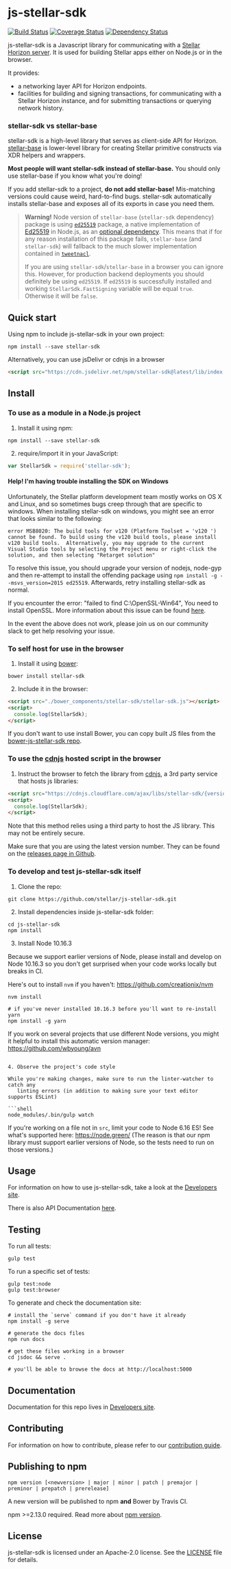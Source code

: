 # js-stellar-sdk

[![Build Status](https://travis-ci.com/stellar/js-stellar-sdk.svg?branch=master)](https://travis-ci.com/stellar/js-stellar-sdk)
[![Coverage Status](https://coveralls.io/repos/stellar/js-stellar-sdk/badge.svg?branch=master&service=github)](https://coveralls.io/github/stellar/js-stellar-sdk?branch=master)
[![Dependency Status](https://david-dm.org/stellar/js-stellar-sdk.svg)](https://david-dm.org/stellar/js-stellar-sdk)

js-stellar-sdk is a Javascript library for communicating with a
[Stellar Horizon server](https://github.com/stellar/go/tree/master/services/horizon).
It is used for building Stellar apps either on Node.js or in the browser.

It provides:

- a networking layer API for Horizon endpoints.
- facilities for building and signing transactions, for communicating with a
  Stellar Horizon instance, and for submitting transactions or querying network
  history.

### stellar-sdk vs stellar-base

stellar-sdk is a high-level library that serves as client-side API for Horizon.
[stellar-base](https://github.com/stellar/js-stellar-base) is lower-level
library for creating Stellar primitive constructs via XDR helpers and wrappers.

**Most people will want stellar-sdk instead of stellar-base.** You should only
use stellar-base if you know what you're doing!

If you add stellar-sdk to a project, **do not add stellar-base!** Mis-matching
versions could cause weird, hard-to-find bugs. stellar-sdk automatically
installs stellar-base and exposes all of its exports in case you need them.

> **Warning!** Node version of `stellar-base` (`stellar-sdk` dependency) package
> is using [`ed25519`](https://www.npmjs.com/package/ed25519) package, a native
> implementation of [Ed25519](https://ed25519.cr.yp.to/) in Node.js, as an
> [optional dependency](https://docs.npmjs.com/files/package.json#optionaldependencies).
> This means that if for any reason installation of this package fails,
> `stellar-base` (and `stellar-sdk`) will fallback to the much slower
> implementation contained in
> [`tweetnacl`](https://www.npmjs.com/package/tweetnacl).
>
> If you are using `stellar-sdk`/`stellar-base` in a browser you can ignore
> this. However, for production backend deployments you should definitely be
> using `ed25519`. If `ed25519` is successfully installed and working
> `StellarSdk.FastSigning` variable will be equal `true`. Otherwise it will be
> `false`.

## Quick start

Using npm to include js-stellar-sdk in your own project:

```shell
npm install --save stellar-sdk
```

Alternatively, you can use jsDelivr or cdnjs in a browser

```html
<script src="https://cdn.jsdelivr.net/npm/stellar-sdk@latest/lib/index.min.js"></script>
````

## Install

### To use as a module in a Node.js project

1. Install it using npm:

```shell
npm install --save stellar-sdk
```

2. require/import it in your JavaScript:

```js
var StellarSdk = require('stellar-sdk');
```

#### Help! I'm having trouble installing the SDK on Windows

Unfortunately, the Stellar platform development team mostly works on OS X and
Linux, and so sometimes bugs creep through that are specific to windows. When
installing stellar-sdk on windows, you might see an error that looks similar to
the following:

```shell
error MSB8020: The build tools for v120 (Platform Toolset = 'v120 ') cannot be found. To build using the v120 build tools, please install v120 build tools.  Alternatively, you may upgrade to the current Visual Studio tools by selecting the Project menu or right-click the solution, and then selecting "Retarget solution"
```

To resolve this issue, you should upgrade your version of nodejs, node-gyp and
then re-attempt to install the offending package using
`npm install -g --msvs_version=2015 ed25519`. Afterwards, retry installing
stellar-sdk as normal.

If you encounter the error: "failed to find C:\OpenSSL-Win64", You need to
install OpenSSL. More information about this issue can be found
[here](https://github.com/nodejs/node-gyp/wiki/Linking-to-OpenSSL).

In the event the above does not work, please join us on our community slack to
get help resolving your issue.

### To self host for use in the browser

1. Install it using [bower](http://bower.io):

```shell
bower install stellar-sdk
```

2. Include it in the browser:

```html
<script src="./bower_components/stellar-sdk/stellar-sdk.js"></script>
<script>
  console.log(StellarSdk);
</script>
```

If you don't want to use install Bower, you can copy built JS files from the
[bower-js-stellar-sdk repo](https://github.com/stellar/bower-js-stellar-sdk).

### To use the [cdnjs](https://cdnjs.com/libraries/stellar-sdk) hosted script in the browser

1. Instruct the browser to fetch the library from
   [cdnjs](https://cdnjs.com/libraries/stellar-sdk), a 3rd party service that
   hosts js libraries:

```html
<script src="https://cdnjs.cloudflare.com/ajax/libs/stellar-sdk/{version}/stellar-sdk.js"></script>
<script>
  console.log(StellarSdk);
</script>
```

Note that this method relies using a third party to host the JS library. This
may not be entirely secure.

Make sure that you are using the latest version number. They can be found on the
[releases page in Github](https://github.com/stellar/js-stellar-sdk/releases).

### To develop and test js-stellar-sdk itself

1. Clone the repo:

```shell
git clone https://github.com/stellar/js-stellar-sdk.git
```

2. Install dependencies inside js-stellar-sdk folder:

```shell
cd js-stellar-sdk
npm install
```

3. Install Node 10.16.3

Because we support earlier versions of Node, please install and develop on Node
10.16.3 so you don't get surprised when your code works locally but breaks in CI.

Here's out to install `nvm` if you haven't: https://github.com/creationix/nvm

```shell
nvm install

# if you've never installed 10.16.3 before you'll want to re-install yarn
npm install -g yarn
```

If you work on several projects that use different Node versions, you might it
helpful to install this automatic version manager:
https://github.com/wbyoung/avn

````

4. Observe the project's code style

While you're making changes, make sure to run the linter-watcher to catch any
   linting errors (in addition to making sure your text editor supports ESLint)

```shell
node_modules/.bin/gulp watch
````

If you're working on a file not in `src`, limit your code to Node 6.16 ES! See
what's supported here: https://node.green/ (The reason is that our npm library
must support earlier versions of Node, so the tests need to run on those
versions.)

## Usage

For information on how to use js-stellar-sdk, take a look at the
[Developers site](https://www.stellar.org/developers/js-stellar-sdk/reference/).

There is also API Documentation
[here](https://www.stellar.org/developers/reference/).

## Testing

To run all tests:

```shell
gulp test
```

To run a specific set of tests:

```shell
gulp test:node
gulp test:browser
```

To generate and check the documentation site:

```shell
# install the `serve` command if you don't have it already
npm install -g serve

# generate the docs files
npm run docs

# get these files working in a browser
cd jsdoc && serve .

# you'll be able to browse the docs at http://localhost:5000
```

## Documentation

Documentation for this repo lives in
[Developers site](https://www.stellar.org/developers/js-stellar-sdk/reference/).

## Contributing

For information on how to contribute, please refer to our
[contribution guide](https://github.com/stellar/js-stellar-sdk/blob/master/CONTRIBUTING.md).

## Publishing to npm

```
npm version [<newversion> | major | minor | patch | premajor | preminor | prepatch | prerelease]
```

A new version will be published to npm **and** Bower by Travis CI.

npm >=2.13.0 required. Read more about
[npm version](https://docs.npmjs.com/cli/version).

## License

js-stellar-sdk is licensed under an Apache-2.0 license. See the
[LICENSE](https://github.com/stellar/js-stellar-sdk/blob/master/LICENSE) file
for details.
